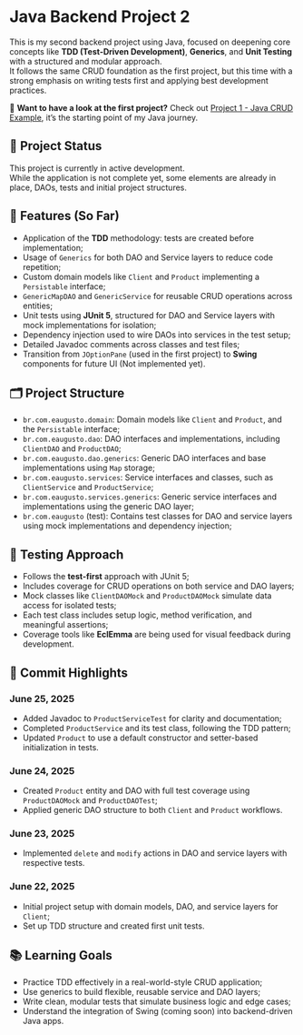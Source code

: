 <h1>Java Backend Project 2</h1>
<p>
  This is my second backend project using Java, focused on deepening core concepts like <strong>TDD (Test-Driven Development)</strong>, 
  <strong>Generics</strong>, and <strong>Unit Testing</strong> with a structured and modular approach.<br />
  It follows the same CRUD foundation as the first project, but this time with a strong emphasis on writing tests first and applying best development practices.
</p>
<p>
  🔗 <strong>Want to have a look at the first project?</strong>
  Check out <a href="https://github.com/AsrielDreemurrGM/Java_CRUD_Example">Project 1 - Java CRUD Example</a>, it’s the starting point of my Java journey.
</p>
<h2>🚧 Project Status</h2>
<p>
  This project is currently in active development.<br />
  While the application is not complete yet, some elements are already in place, DAOs, tests and initial project structures.
</p>
<h2>📌 Features (So Far)</h2>
<ul>
  <li>Application of the <strong>TDD</strong> methodology: tests are created before implementation;</li>
  <li>Usage of <code>Generics</code> for both DAO and Service layers to reduce code repetition;</li>
  <li>Custom domain models like <code>Client</code> and <code>Product</code> implementing a <code>Persistable</code> interface;</li>
  <li><code>GenericMapDAO</code> and <code>GenericService</code> for reusable CRUD operations across entities;</li>
  <li>Unit tests using <strong>JUnit 5</strong>, structured for DAO and Service layers with mock implementations for isolation;</li>
  <li>Dependency injection used to wire DAOs into services in the test setup;</li>
  <li>Detailed Javadoc comments across classes and test files;</li>
  <li>Transition from <code>JOptionPane</code> (used in the first project) to <strong>Swing</strong> components for future UI (Not implemented yet).</li>
</ul>
<h2>🗂️ Project Structure</h2>
<ul>
  <li><code>br.com.eaugusto.domain</code>: Domain models like <code>Client</code> and <code>Product</code>, and the <code>Persistable</code> interface;</li>
  <li><code>br.com.eaugusto.dao</code>: DAO interfaces and implementations, including <code>ClientDAO</code> and <code>ProductDAO</code>;</li>
  <li><code>br.com.eaugusto.dao.generics</code>: Generic DAO interfaces and base implementations using <code>Map</code> storage;</li>
  <li><code>br.com.eaugusto.services</code>: Service interfaces and classes, such as <code>ClientService</code> and <code>ProductService</code>;</li>
  <li><code>br.com.eaugusto.services.generics</code>: Generic service interfaces and implementations using the generic DAO layer;</li>
  <li><code>br.com.eaugusto</code> (test): Contains test classes for DAO and service layers using mock implementations and dependency injection;</li>
</ul>
<h2>🧪 Testing Approach</h2>
<ul>
  <li>Follows the <strong>test-first</strong> approach with JUnit 5;</li>
  <li>Includes coverage for CRUD operations on both service and DAO layers;</li>
  <li>Mock classes like <code>ClientDAOMock</code> and <code>ProductDAOMock</code> simulate data access for isolated tests;</li>
  <li>Each test class includes setup logic, method verification, and meaningful assertions;</li>
  <li>Coverage tools like <strong>EclEmma</strong> are being used for visual feedback during development.</li>
</ul>
<h2>📅 Commit Highlights</h2>
<h3>June 25, 2025</h3>
<ul>
  <li>Added Javadoc to <code>ProductServiceTest</code> for clarity and documentation;</li>
  <li>Completed <code>ProductService</code> and its test class, following the TDD pattern;</li>
  <li>Updated <code>Product</code> to use a default constructor and setter-based initialization in tests.</li>
</ul>
<h3>June 24, 2025</h3>
<ul>
  <li>Created <code>Product</code> entity and DAO with full test coverage using <code>ProductDAOMock</code> and <code>ProductDAOTest</code>;</li>
  <li>Applied generic DAO structure to both <code>Client</code> and <code>Product</code> workflows.</li>
</ul>
<h3>June 23, 2025</h3>
<ul>
  <li>Implemented <code>delete</code> and <code>modify</code> actions in DAO and service layers with respective tests.</li>
</ul>
<h3>June 22, 2025</h3>
<ul>
  <li>Initial project setup with domain models, DAO, and service layers for <code>Client</code>;</li>
  <li>Set up TDD structure and created first unit tests.</li>
</ul>
<h2>📚 Learning Goals</h2>
<ul>
  <li>Practice TDD effectively in a real-world-style CRUD application;</li>
  <li>Use generics to build flexible, reusable service and DAO layers;</li>
  <li>Write clean, modular tests that simulate business logic and edge cases;</li>
  <li>Understand the integration of Swing (coming soon) into backend-driven Java apps.</li>
</ul>
